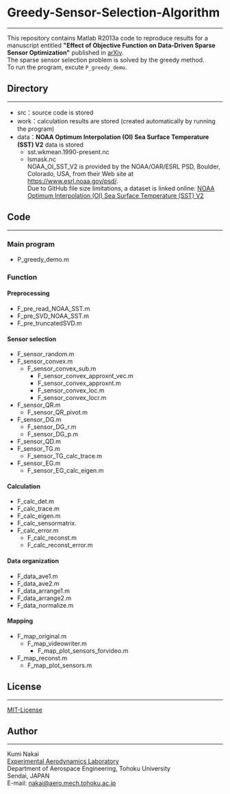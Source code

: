# Greedy-Sensor-Selection-Algorithm
---
This repository contains Matlab R2013a code to reproduce results for a manuscript entitled __"Effect of Objective Function on Data-Driven Sparse Sensor Optimization"__ published in [arXiv](https://arxiv.org/abs/2007.05377).  
The sparse sensor selection problem is solved by the greedy method.  
To run the program, excute `P_greedy_demo`.  

## Directory  
---
- src：source code is stored  
- work：calculation results are stored (created automatically by running the program)  
- data：__NOAA Optimum Interpolation (OI) Sea Surface Temperature (SST) V2__ data is stored  
  - sst.wkmean.1990-present.nc  
  - lsmask.nc  
NOAA_OI_SST_V2 is provided by the NOAA/OAR/ESRL PSD, Boulder, Colorado, USA, from their Web site at https://www.esrl.noaa.gov/psd/.  
Due to GitHub file size limitations, a dataset is linked online: [NOAA Optimum Interpolation (OI) Sea Surface Temperature (SST) V2](https://www.esrl.noaa.gov/psd/data/gridded/data.noaa.oisst.v2.html)  

## Code  
---
### Main program  
- P_greedy_demo.m  

### Function  
#### Preprocessing  
- F_pre_read_NOAA_SST.m  
- F_pre_SVD_NOAA_SST.m  
- F_pre_truncatedSVD.m  

#### Sensor selection  
- F_sensor_random.m  
- F_sensor_convex.m  
  - F_sensor_convex_sub.m  
    - F_sensor_convex_approxnt_vec.m  
    - F_sensor_convex_approxnt.m  
    - F_sensor_convex_loc.m  
    - F_sensor_convex_locr.m  
- F_sensor_QR.m  
  - F_sensor_QR_pivot.m  
- F_sensor_DG.m  
  - F_sensor_DG_r.m  
  - F_sensor_DG_p.m  
- F_sensor_QD.m  
- F_sensor_TG.m  
  - F_sensor_TG_calc_trace.m  
- F_sensor_EG.m  
  - F_sensor_EG_calc_eigen.m  

#### Calculation
- F_calc_det.m  
- F_calc_trace.m  
- F_calc_eigen.m  
- F_calc_sensormatrix.  
- F_calc_error.m  
  - F_calc_reconst.m  
  - F_calc_reconst_error.m  

#### Data organization  
- F_data_ave1.m  
- F_data_ave2.m  
- F_data_arrange1.m  
- F_data_arrange2.m  
- F_data_normalize.m  

#### Mapping
- F_map_original.m  
	- F_map_videowriter.m  
		- F_map_plot_sensors_forvideo.m  
- F_map_reconst.m  
	- F_map_plot_sensors.m  

## License  
---
[MIT-License](https://github.com/KumiNakai/Greedy-Sensor-Selection-Algorithm/blob/master/LICENSE)

## Author
---
Kumi Nakai  
[Experimental Aerodynamics Laboratory](http://www.aero.mech.tohoku.ac.jp/eng/)  
Department of Aerospace Engineering, Tohoku University  
Sendai, JAPAN  
E-mail: nakai@aero.mech.tohoku.ac.jp
